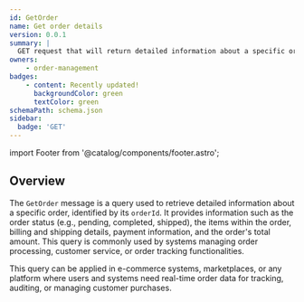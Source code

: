 ```yaml
---
id: GetOrder
name: Get order details
version: 0.0.1
summary: |
  GET request that will return detailed information about a specific order, identified by its orderId.
owners:
    - order-management
badges:
    - content: Recently updated!
      backgroundColor: green
      textColor: green
schemaPath: schema.json
sidebar:
  badge: 'GET'
---
```


import Footer from '@catalog/components/footer.astro';

## Overview

The `GetOrder` message is a query used to retrieve detailed information about a specific order, identified by its `orderId`. It provides information such as the order status (e.g., pending, completed, shipped), the items within the order, billing and shipping details, payment information, and the order's total amount. This query is commonly used by systems managing order processing, customer service, or order tracking functionalities.

This query can be applied in e-commerce systems, marketplaces, or any platform where users and systems need real-time order data for tracking, auditing, or managing customer purchases.

<NodeGraph />

<SchemaViewer file="schema.json" title="JSON Schema" maxHeight="500" />